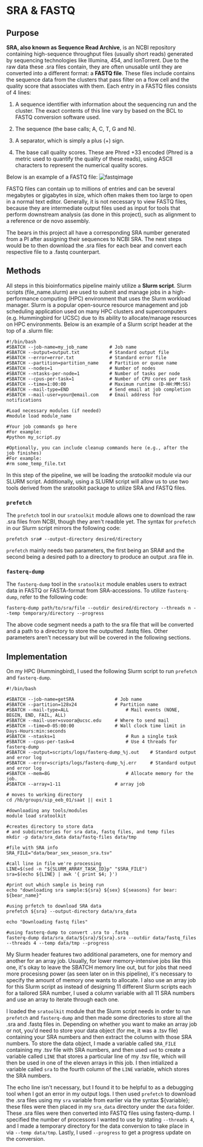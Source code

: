 # SRA & FASTQ

## Purpose
**SRA, also known as Sequence Read Archive**, is an NCBI repository containing high-sequence throughput files (usually short reads) generated by sequencing technologies like Illumina, 454, and IonTorrent. Due to the raw data these .sra files contain, they are often unusable until they are converted into a different format: a **FASTQ file**. These files include contains the sequence data from the clusters that pass filter on a flow cell and the quality score that associates with them. Each entry in a FASTQ files consists of 4 lines:

1. A sequence identifier with information about the sequencing run and the cluster. The exact contents of this line vary by based on the BCL to FASTQ conversion software used.

2. The sequence (the base calls; A, C, T, G and N).

3. A separator, which is simply a plus (+) sign.

4. The base call quality scores. These are Phred +33 encoded (Phred is a metric used to quantify the quality of these reads), using ASCII characters to represent the numerical quality scores.

Below is an example of a FASTQ file:
![fastqimage](https://github.com/user-attachments/assets/d9b9091e-3e48-431c-8cb1-7d03efcaaeff)

FASTQ files can contain up to millions of entries and can be several megabytes or gigabytes in size, which often makes them too large to open in a normal text editor. Generally, it is not necessary to view FASTQ files, because they are intermediate output files used as input for tools that perform downstream analysis (as done in this project), such as alignment to a reference or de novo assembly.

The bears in this project all have a corresponding SRA number generated from a PI after assigning their sequences to NCBI SRA. The next steps would be to then download the .sra files for each bear and convert each respective file to a .fastq counterpart.

## Methods
All steps in this bioinformatics pipeline mainly utilize a **Slurm script**. Slurm scripts (file_name.slurm) are used to submit and manage jobs in a high-performance computing (HPC) environment that uses the Slurm workload manager. Slurm is a popular open-source resource management and job scheduling application used on many HPC clusters and supercomputers (e.g. Hummingbird for UCSC) due to its ability to allocate/manage resources on HPC environments.
Below is an example of a Slurm script header at the top of a .slurm file:
```
#!/bin/bash
#SBATCH --job-name=my_job_name        # Job name
#SBATCH --output=output.txt           # Standard output file
#SBATCH --error=error.txt             # Standard error file
#SBATCH --partition=partition_name    # Partition or queue name
#SBATCH --nodes=1                     # Number of nodes
#SBATCH --ntasks-per-node=1           # Number of tasks per node
#SBATCH --cpus-per-task=1             # Number of CPU cores per task
#SBATCH --time=1:00:00                # Maximum runtime (D-HH:MM:SS)
#SBATCH --mail-type=END               # Send email at job completion
#SBATCH --mail-user=your@email.com    # Email address for notifications

#Load necessary modules (if needed)
#module load module_name

#Your job commands go here
#For example:
#python my_script.py

#Optionally, you can include cleanup commands here (e.g., after the job finishes)
#For example:
#rm some_temp_file.txt
```

In this step of the pipeline, we will be loading the *sratoolkit* module via our SLURM script. Additionally, using a SLURM script will allow us to use two tools derived from the sratoolkit package to utilize SRA and FASTQ files.
### `prefetch`
The `prefetch` tool in our `sratoolkit` module allows one to download the raw .sra files from NCBI, though they aren't readble yet. The syntax for `prefetch` in our Slurm script mirrors the following code:
```
prefetch sra# --output-directory desired/directory
```
`prefetch` mainly needs two parameters, the first being an SRA#  and the second being a desired path to a directory to produce an output .sra file in.
### `fasterq-dump`
The `fasterq-dump` tool in the `sratoolkit` module enables users to extract data in FASTQ or FASTA-format from SRA-accessions. To utilize  `fasterq-dump`, refer to the following code:
```
fasterq-dump path/to/sra/file --outdir desired/directory --threads n --temp temporary/directory --progress
```
The above code segment needs a path to the sra file that will be converted and a path to a directory to store the outputted .fastq files. Other parameters aren't necessary but will be covered in the following sections.

## Implementation
On my HPC (Hummingbird), I used the following Slurm script to run `prefetch` and `fasterq-dump`.
```
#!/bin/bash

#SBATCH --job-name=getSRA    			# Job name
#SBATCH --partition=128x24				# Partition name
#SBATCH --mail-type=ALL               		# Mail events (NONE, BEGIN, END, FAIL, ALL)
#SBATCH --mail-user=svoora@ucsc.edu   	# Where to send mail
#SBATCH --time=0-05:00:00 				# Wall clock time limit in Days-Hours:min:seconds
#SBATCH --ntasks=1                    		# Run a single task
#SBATCH --cpus-per-task=4                  	# Use 4 threads for fasterq-dump
#SBATCH --output=scripts/logs/fasterq-dump_%j.out    # Standard output and error log
#SBATCH --error=scripts/logs/fasterq-dump_%j.err     # Standard output and error log
#SBATCH --mem=8G                    		# Allocate memory for the job.
#SBATCH --array=1-11					# array job

# moves to working directory
cd /hb/groups/sip_eeb_01/saat || exit 1

#downloading any tools/modules
module load sratoolkit

#creates directory to store data
# and subdirectories for sra data, fastq files, and temp files
mkdir -p data/sra_data data/fastq-files data/tmp

#file with SRA info
SRA_FILE="data/bear_sex_season_sra.tsv"

#call line in file we're processing
LINE=$(sed -n "${SLURM_ARRAY_TASK_ID}p" "$SRA_FILE")
sra=$(echo ${LINE} | awk '{ print $4; }')

#print out which sample is being run
echo "downloading sra sample:${sra} ${sex} ${seasons} for bear: ${bear_name}"

#using prfetch to download SRA data
prefetch ${sra} --output-directory data/sra_data

echo "Downloading fastq files"

#using fasterq-dump to convert .sra to .fastq
fasterq-dump data/sra_data/${sra}/${sra}.sra --outdir data/fastq_files --threads 4 --temp data/tmp --progress
```
My Slurm header features two additional parameters, one for memory and another for an array job. Usually, for lower memory-intensive jobs like this one, it's okay to leave the SBATCH memory line out, but for jobs that need more procesisng power (as seen later on in this pipeline), it's necessary to specify the amount of memory one wants to allocate. I also use an array job for this Slurm script as instead of designing 11 different Slurm scripts each for a tailored SRA number, I used a column variable with all 11 SRA numbers and use an array to iterate through each one.

I loaded the `sratoolkit` module that the Slurm script needs in order to run `prefetch` and `fasterq-dump` and then made some directories to store all the .sra and .fastq files in. Depending on whether you want to make an array job or not, you'd need to store your data object (for me, it was a .tsv file) containing your SRA numbers and then extract the column with those SRA numbers. To store the data object, I made a variable called `SRA_FILE` containing my .tsv file with SRA numbers, and then used `sed` to create a variable called `LINE` that stores a particular line of my .tsv file, which will then be used in one of the eleven arrays in this job. I then intialized a variable called `sra` to the fourth column of the `LINE` variable, which stores the SRA numbers.

The echo line isn't necessary, but I found it to be helpful to as a debugging tool when I got an error in my output logs. I then used `prefetch` to download the .sra files using my `sra` variable from earlier via the syntax ${variable}; these files were then placed in my `sra_data` directory under the `data` folder. These .sra files were then converted into FASTQ files using fasterq-dump. I specified the number of processors I wanted to use by stating `--threads 4`, and I made a temporary directory for the data conversion to take place in via `--temp data/tmp`. Lastly, I used `--progress` to get a progress update on the conversion.
